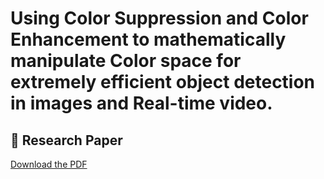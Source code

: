# Using Color Suppression and Color Enhancement to mathematically manipulate Color space for extremely efficient object detection in images and Real-time video. 
## 📄 Research Paper
[Download the PDF](https://github.com/Ahsanm221/Efficient_Color_Based_Object_Detection_and_Tracking/blob/main/Efficient%20Color-based%20Object%20Detection%20and%20Tracking%20in%20Videos.pdf)
